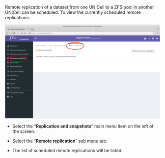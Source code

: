 
Remote replication of a dataset from one UNICell to a ZFS pool in another UNICell can be scheduled. To view the currently scheduled remote replications:

![Viewing remote replications](../img/view_remote_replications.png)

- Select the “**Replication and snapshots**” main menu item on the left of the screen.

- Select the “**Remote replication**” sub menu tab.

- The list of scheduled remote replications will be listed.

